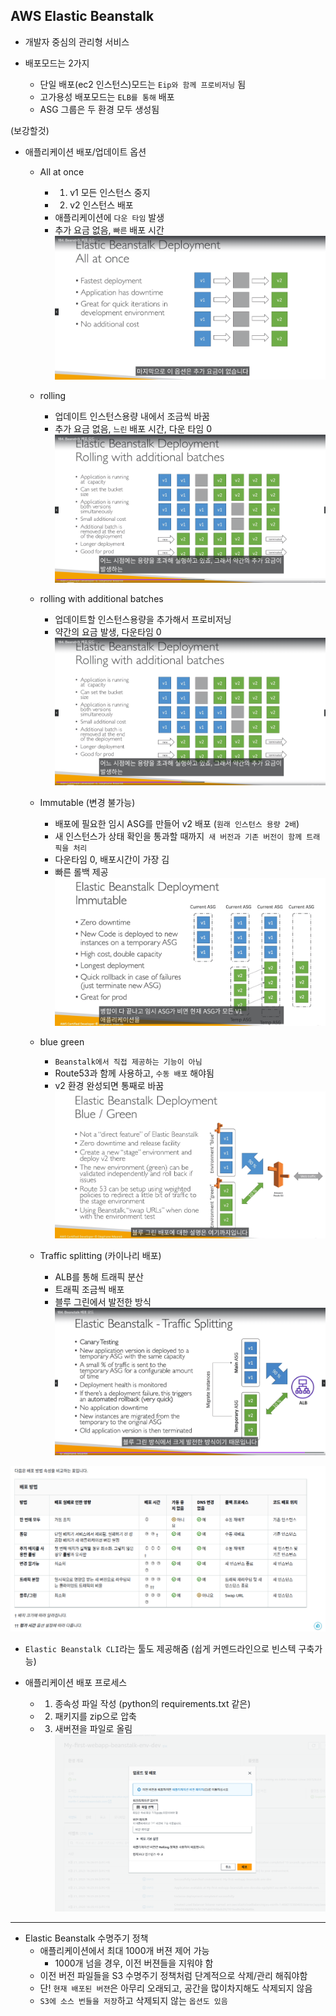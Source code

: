 ## AWS Elastic Beanstalk


- 개발자 중심의 관리형 서비스


- 배포모드는 2가지
  - 단일 배포(ec2 인스턴스)모드는 `Eip와 함께 프로비저닝` 됨
  - 고가용성 배포모드는 `ELB를 통해` 배포
  - ASG 그룹은 두 환경 모두 생성됨



(보강할것)
- 애플리케이션 배포/업데이트 옵션
  - All at once 
    - 1. v1 모든 인스턴스 중지
    - 2. v2 인스턴스 배포
    - 애플리케이션에 `다운 타임` 발생
    - 추가 요금 없음, `빠른` 배포 시간
![Alt text](../etc/image3/ebd_all_at_once.png)



  - rolling
    - 업데이트 인스턴스용량 내에서 조금씩 바꿈
    - 추가 요금 없음, `느린` 배포 시간, 다운 타임 0
![Alt text](../etc/image3/ebd_rolling_add.png)



  - rolling with additional batches
    - 업데이트할 인스턴스용량을 추가해서 프로비저닝
    - 약간의 요금 발생, 다운타임 0
![Alt text](../etc/image3/ebd_rolling_add.png)


  - Immutable (변경 불가능)
    - 배포에 필요한 임시 ASG를 만들어 v2 배포 (`원래 인스턴스 용량 2배`)
    - 새 인스턴스가 상태 확인을 통과할 때까지` 새 버전과 기존 버전이 함께 트래픽을 처리`
    - 다운타임 0, 배포시간이 가장 김
    - 빠른 롤백 제공
![Alt text](../etc/image3/ebd_immutable.png)


  - blue green
    - `Beanstalk에서 직접 제공하는 기능이 아님`
    - Route53과 함께 사용하고, `수동 배포` 해야됨
    - v2 환경 완성되면 통째로 바꿈
![Alt text](../etc/image3/ebd_blue_green.png)

  - Traffic splitting (카이나리 배포)
    - ALB를 통해 트래픽 분산
    - 트래픽 조금씩 배포
    - 블루 그린에서 발전한 방식
![Alt text](../etc/image3/ebd_canary.png)


![Alt text](../etc/image3/ebd_doc.png)





- `Elastic Beanstalk CLI`라는 툴도 제공해줌 (쉽게 커멘드라인으로 빈스텍 구축가능)

- 애플리케이션 배포 프로세스
  - 1. 종속성 파일 작성 (python의 requirements.txt 같은)
  - 2. 패키지를 zip으로 압축
  - 3. 새버젼을 파일로 올림
![Alt text](../etc/image3/ebd_update.png)




----------------------------


- Elastic Beanstalk 수명주기 정책
  - 애플리케이션에서 최대 1000개 버젼 제어 가능
    - 1000개 넘을 경우, 이전 버젼들을 지워야 함
  - 이전 버전 파일들을 S3 수명주기 정책처럼 단계적으로 삭제/관리 해줘야함
  - 단! `현재 배포된 버젼`은 아무리 오래되고, 공간을 많이차지해도 삭제되지 않음
  - `S3에 소스 번들을 저장`하고 삭제되지 않는 `옵션도 있음`












































